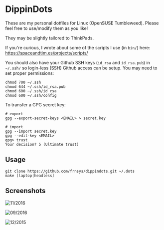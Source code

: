 # DippinDots

These are my personal dotfiles for Linux (OpenSUSE Tumbleweed).
Please feel free to use/modify them as you like!

They may be slightly tailored to ThinkPads.

If you're curious, I wrote about some of the scripts I use (in `bin/`) here: <https://spaceandtim.es/projects/scripts/>

You should also have your Github SSH keys (`id_rsa` and `id_rsa.pub`) in
`~/.ssh/` so login-less (SSH) Github access can be setup. You may need
to set proper permissions:

    chmod 700 ~/.ssh
    chmod 644 ~/.ssh/id_rsa.pub
    chmod 600 ~/.ssh/id_rsa
    chmod 600 ~/.ssh/config

To transfer a GPG secret key:

    # export
    gpg --export-secret-keys <EMAIL> > secret.key

    # import
    gpg --import secret.key
    gpg --edit-key <EMAIL>
    gpg> trust
    Your decision? 5 (Ultimate trust)


## Usage

    git clone https://github.com/frnsys/dippindots.git ~/.dots
    make [laptop|headless]

## Screenshots

![11/2016](shots/11_2016.png)

![09/2016](shots/09_2016.png)

![12/2015](shots/12_2015.png)
